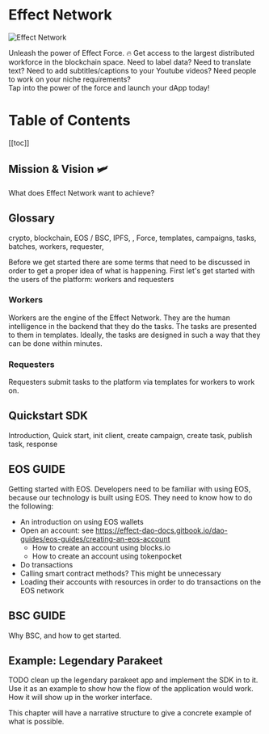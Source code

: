 # Effect Network

![Effect Network]('~@alias/logo.png')


Unleash the power of Effect Force. 🔥
Get access to the largest distributed workforce in the blockchain space.
Need to label data? Need to translate text? Need to add subtitles/captions to your Youtube videos? Need people to work on your niche requirements?  
Tap into the power of the force and launch your dApp today!


# Table of Contents
[[toc]]

## Mission & Vision 🛩
What does Effect Network want to achieve?

## Glossary
crypto, blockchain, EOS / BSC, IPFS, , Force, templates, campaigns, tasks, batches, workers, requester, 

Before we get started there are some terms that need to be discussed in order to get a proper idea of what is happening.
First let's get started with the users of the platform: workers and requesters

### Workers
Workers are the engine of the Effect Network. They are the human intelligence in the backend that they do the tasks. The tasks are presented to them in templates. Ideally, the tasks are designed in such a way that they can be done within minutes.

### Requesters
Requesters submit tasks to the platform via templates for workers to work on. 



## Quickstart SDK
Introduction, Quick start, init client, create campaign, create task, publish task, response


## EOS GUIDE
Getting started with EOS.
Developers need to be familiar with using EOS, because our technology is built using EOS. They need to know how to do the following:
- An introduction on using EOS wallets
- Open an account: see https://effect-dao-docs.gitbook.io/dao-guides/eos-guides/creating-an-eos-account
    - How to create an account using blocks.io
    - How to create an account using tokenpocket
- Do transactions
- Calling smart contract methods? This might be unnecessary
- Loading their accounts with resources in order to do transactions on the EOS network



## BSC GUIDE
Why BSC, and how to get started. 
## Example: Legendary Parakeet

TODO clean up the legendary parakeet app and implement the SDK in to it. 
Use it as an example to show how the flow of the application would work.
How it will show up in the worker interface. 

This chapter will have a narrative structure to give a concrete example of what is possible. 
